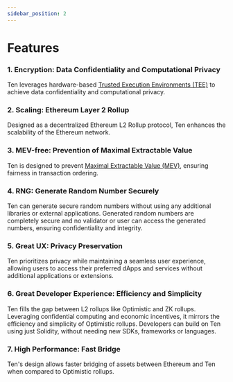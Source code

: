 ```yaml
---
sidebar_position: 2
---
```

# Features

### 1. **Encryption: Data Confidentiality and Computational Privacy**
Ten leverages hardware-based [Trusted Execution Environments (TEE)](https://whitepaper.ten.xyz/obscuro-whitepaper/technical-background.html#trusted-execution-environment) to achieve data confidentiality and computational privacy.
  
### 2. **Scaling: Ethereum Layer 2 Rollup**
Designed as a decentralized Ethereum L2 Rollup protocol, Ten enhances the scalability of the Ethereum network.

### 3. **MEV-free: Prevention of Maximal Extractable Value**
Ten is designed to prevent [Maximal Extractable Value (MEV)](https://ethereum.org/en/developers/docs/mev/), ensuring fairness in transaction ordering.

### 4. **RNG: Generate Random Number Securely**
Ten can generate secure random numbers without using any additional libraries or external applications. Generated random numbers are completely secure and no validator or user can access the generated numbers, ensuring confidentiality and integrity.

### 5. **Great UX: Privacy Preservation**
Ten prioritizes privacy while maintaining a seamless user experience, allowing users to access their preferred dApps and services without additional applications or extensions.

### 6. **Great Developer Experience: Efficiency and Simplicity**
Ten fills the gap between L2 rollups like Optimistic and ZK rollups. Leveraging confidential computing and economic incentives, it mirrors the efficiency and simplicity of Optimistic rollups. Developers can build on Ten using just Solidity, without needing new SDKs, frameworks or languages.

### 7. **High Performance: Fast Bridge**
Ten's design allows faster bridging of assets between Ethereum and Ten when compared to Optimistic rollups.
